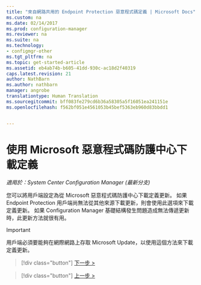 ```yaml
---
title: "來自網路共用的 Endpoint Protection 惡意程式碼定義 | Microsoft Docs"
ms.custom: na
ms.date: 02/14/2017
ms.prod: configuration-manager
ms.reviewer: na
ms.suite: na
ms.technology:
- configmgr-other
ms.tgt_pltfrm: na
ms.topic: get-started-article
ms.assetid: eb4ab74b-b605-41dd-930c-ac18d2f40319
caps.latest.revision: 21
author: NathBarn
ms.author: nathbarn
manager: angrobe
translationtype: Human Translation
ms.sourcegitcommit: bff083fe279cd6b36a58305a5f16051ea241151e
ms.openlocfilehash: f562bf051e4561053b45bef5363eb960d83bbdd1


---
```


# <a name="using-the-microsoft-malware-protection-center-to-download-definitions"></a>使用 Microsoft 惡意程式碼防護中心下載定義

*適用於：System Center Configuration Manager (最新分支)*

 您可以將用戶端設定為從 Microsoft 惡意程式碼防護中心下載定義更新。 如果 Endpoint Protection 用戶端尚無法從其他來源下載更新，則會使用此選項來下載定義更新。 如果 Configuration Manager 基礎結構發生問題造成無法傳遞更新時，此更新方法就很有用。

> [!IMPORTANT]
>  用戶端必須要能夠在網際網路上存取 Microsoft Update，以使用這個方法來下載定義更新。


> [!div class="button"]
[下一步 >](endpoint-antimalware-policies.md)

> [!div class="button"]
[上一步 >](endpoint-configure-alerts.md)



<!--HONumber=Dec16_HO3-->


